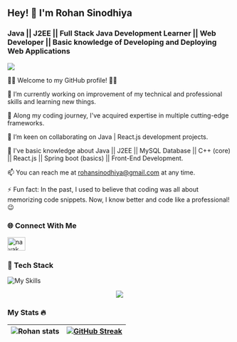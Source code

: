 ## Hey! 👋 I'm Rohan Sinodhiya

### Java || J2EE || Full Stack Java Development Learner || Web Developer || Basic knowledge of Developing and Deploying Web Applications

![](https://komarev.com/ghpvc/?username=nayak-softworld)

👨‍💻 Welcome to my GitHub profile! 👨‍💻

🔭 I’m currently working on improvement of my technical and professional skills and learning new things.

🌱 Along my coding journey, I've acquired expertise in multiple cutting-edge frameworks.

👯 I’m keen on collaborating on Java | React.js development projects.

💬 I've basic knowledge about Java || J2EE || MySQL Database || C++ (core) || React.js || Spring boot (basics) || Front-End Development.

📫 You can reach me at rohansinodhiya@gmail.com at any time.

⚡ Fun fact: In the past, I used to believe that coding was all about memorizing code snippets. Now, I know better and code like a professional! 😉

### 🌐 Connect With Me
<a href="https://www.linkedin.com/manish-116502227/" target="blank"><img src="https://www.svgrepo.com/show/452047/linkedin-1.svg" alt="nayak_manish" height="30" width="40" />
</a>

### 🔎 Tech Stack
![My Skills](https://skillicons.dev/icons?i=java,cpp,html,react,css,vscode,bootstrap,github,git,mongodb,mysql,spring)

<p align="center">
    <img src="https://github-readme-stats.vercel.app/api/top-langs?username=nayak-softworld&show_icons=true&theme=radical" />
</p>

### My Stats 🔥
![Rohan stats](https://github-readme-stats.vercel.app/api?username=CodeWarriorRohan&show_icons=true&theme=radical) | [![GitHub Streak](https://streak-stats.demolab.com/?user=CodeWarriorRohan&theme=dark)](https://git.io/streak-stats) 
--- | ---
